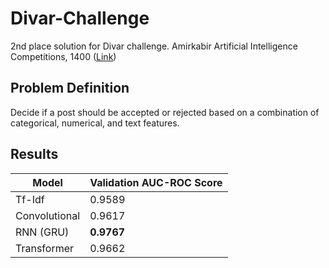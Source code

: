 # Divar-Challenge

2nd place solution for Divar challenge. Amirkabir Artificial Intelligence Competitions, 1400 ([Link](https://aaic.aut.ac.ir/competition/6))

## Problem Definition
Decide if a post should be accepted or rejected based on a combination of categorical, numerical, and text features.

## Results
  
| Model | Validation AUC-ROC Score |
| --- | --- |
| Tf-Idf | 0.9589 |
| Convolutional | 0.9617 |
| RNN (GRU) | **0.9767** |
| Transformer | 0.9662 |
